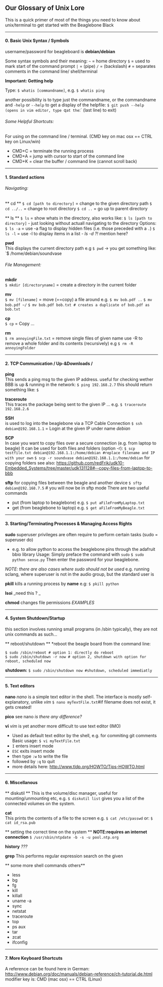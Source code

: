 ## Our Glossary of Unix Lore

This is a quick primer of most of the things you need to know about unix/terminal to get started with the Beaglebone Black

----------------
#### 0. Basic Unix Syntax / Symbols

username/password for beagleboard is **debian/debian**

Some syntax symbols and their meaning:
`~`	= home directory
`$`	= used to mark start of the command prompt
`|`	= (pipe) 
`/`	= (backslash)
`#` = separates comments in the command line/ shell/terminal

**Important: Getting help**

Type: `$ whatis [commandname]`, e.g. 
`$ whatis ping`

another possibility is to type just the commandname, or the commandname and `-help` or `--help` to get a display of the helpfile:
`$ git push --help
(opens in vim editor, type `q` at the `:` (last line) to exit)


###### Some Helpful Shortcuts: 

For using on the command line / terminal. 
(CMD key on mac osx == CTRL key on Linux/win)

- CMD+C	= terminate the running process
- CMD+A	= jump with cursor to start of the command line
- CMD+K	= clear the buffer / command line (cannot scroll back)

----------------
#### 1. Standard actions

###### Navigating:
** cd ** 
`$ cd [path to directory]` 	= change to the given directory path
`$ cd ../..` 	= change to root directory
`$ cd ..` = go up to parent directory

** ls **
`$ ls` = show whats in the directory, also works like: 
`$ ls [path to directory]` - just looking without actuall navigating to the directory
Options: 
`$ ls -a` = use -a flag to display hidden files (i.e. those preceded with a `.`)
`$ ls -l` = use -l to display items in a list
*- ls -d ?!* mention here?

**pwd**  
This displays the current directory path e.g
`$ pwd` -> you get something like: `$ /home/debian/soundvase

###### File Management:
**mkdir**  
`$ mkdir [directoryname]` = create a directory in the current folder

**mv**  
`$ mv [filename]` = move (==copy) a file around
e.g. `$ mv bob.pdf ..`
`$ mv bob.pdf ~/`
`$ mv bob.pdf bob.txt # creates a duplicate of bob.pdf as bob.txt`

**cp**  
`$ cp` = Copy … 

**rm**  
`$ rm annoyingFile.txt` = remove single files of given name
use -R to remove a whole folder and its contents (recursively) e.g
`$ rm -R annoyingFolder`

----------------
#### 2. TCP Communication / Up-&Downloads / 

**ping**  
This sends a ping msg to the given IP address. useful for checking wether BBB is up & running in the network:
`$ ping 192.168.2.7` this should return something like: 
`$ `

**traceroute**   
This traces the package being sent to the given IP … e.g. 
`$ traceroute 192.168.2.6`

**SSH**  
is used to log into the beaglebone via a TCP Cable Connection 
`$ ssh debian@192.168.1.1` = Login at the given IP under name _debian_

**SCP**  
In case you want to copy files over a secure connection (e.g. from laptop to beagle)
It can be used for both files and folders (option -r):
`$ scp testfile.txt debian@192.168.1.1:/home/debian #replace filename and IP with your own`
`$ scp -r soundvase debian@192.168.1.1:/home/debian` for copying folders
see also: https://github.com/redFrik/udk10-Embedded_Systems/tree/master/udk131128#--copy-files-from-laptop-to-bbb

**sftp**
for copying files between the beagle and another device
`$ sftp debian@192.168.7.5` # you will now be in sftp mode
There are two useful commands
- put (from laptop to beaglebone) e.g. `$ put aFileFromMyLaptop.txt`
- get (from beaglebone to laptop) e.g. `$ get aFileFromMyBeagle.txt`

----------------
#### 3. Starting/Terminating Processes & Managing Access Rights

**sudo**
superuser privileges are often require to perform certain tasks (sudo = superuser do)
- e.g. to allow python to access the beaglebone pins through the adafruit bbio library
Usage: Simply preface the command with `sudo`
`$ sudo python sense.py`
Then enter the password for your beaglebone.

_NOTE: there are also cases where sudo should not be used_ 
e.g. running sclang, where superuser is not in the audio group, but the standard user is

**pkill**
kills a running process by **name** e.g: `$ pkill python`

**lsoi**
_need this ? _

**chmod**
changes file permissions
_EXAMPLES_

----------------
#### 4. System Shutdown/Startup

this section involves running small programs (in /sbin typically), they are not unix commands as such... 

** reboot/shutdown **
*reboot the beagle board from the command line:
```shell
$ sudo /sbin/reboot # option 1: directly do reboot
$ sudo /sbin/shutdown -r now # option 2, shutdown with option for reboot, scheduled now
```

**shutdown:**
`$ sudo /sbin/shutdown now #shutdown, scheduled immediatly`

----------------
#### 5. Text editors

**nano**
_nano_ is a simple text editor in the shell. The interface is mostly self-explanatory, unlike _vim_
`$ nano myTextFile.txt`#if filename does not exist, it gets created! 

**pico**
see nano
_is there any difference?_

**vi**
_vim_ is yet another more difficult to use text editor (IMO)
- Used as default text editor by the shell, e.g. for commiting git comments
Basic usage:
`$ vi myTextFile.txt`
- `I` enters insert mode
- `ESC` exits insert mode
- then type `:w` to write the file
- followed by `:q` to quit
- more details here: http://www.tldp.org/HOWTO/Tips-HOWTO.html

----------------
#### 6. Miscellanous

** diskutil **
This is the volume/disc manager, useful for mounting/unmounting etc, e.g. 
`$ diskutil list` gives you a list of the connected volumes on the system.

**cat**  
This prints the contents of a file to the screen e.g.
`$ cat /etc/passwd`
or: `$ cat id_rsa.pub`

** setting the correct time on the system **
**NOTE:requires an internet connection**
`$ /usr/sbin/ntpdate -b -s -u pool.ntp.org`

**history**
_???_

**grep**
This performs regular expression search on the given

** some more shell commands others**
- less
- bg
- fg
- kill
- killall
- uname -a
- sync
- netstat
- traceroute
- top
- ps aux
- tar
- zcat
- ifconfig

-----------------------
#### 7. More Keyboard Shortcuts

A reference can be found here in German: http://www.debian.org/doc/manuals/debian-reference/ch-tutorial.de.html
modifier key is: CMD (mac osx) == CTRL (Linux)

